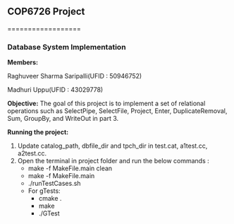 ## COP6726 Project
==================
### Database System Implementation

**Members:**

Raghuveer Sharma Saripalli(UFID : 50946752)

Madhuri Uppu(UFID : 43029778)


**Objective:** The goal of this project is to implement a set of relational operations such as SelectPipe, SelectFile, Project, Enter, DuplicateRemoval, Sum, GroupBy, and WriteOut in part 3.


**Running the project:**
1.	Update catalog_path, dbfile_dir and tpch_dir in test.cat, a1test.cc, a2test.cc.
2.	Open the terminal in project folder and run the below commands :
    - make -f MakeFile.main clean
    - make -f MakeFile.main
    - ./runTestCases.sh
    - For gTests:
        - cmake .
        - make
        - ./GTest
